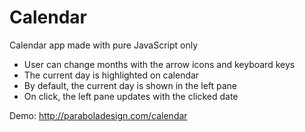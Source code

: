 # Calendar
Calendar app made with pure JavaScript only

- User can change months with the arrow icons and keyboard keys
- The current day is highlighted on calendar
-  By default, the current day is shown in the left pane
-  On click, the left pane updates with the clicked date

Demo: http://paraboladesign.com/calendar
